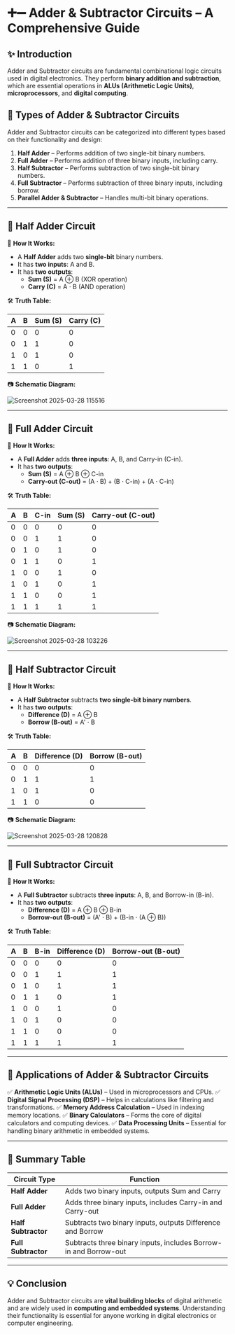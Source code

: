 # ➕➖ Adder & Subtractor Circuits – A Comprehensive Guide

## ✨ Introduction
Adder and Subtractor circuits are fundamental combinational logic circuits used in digital electronics. They perform **binary addition and subtraction**, which are essential operations in **ALUs (Arithmetic Logic Units)**, **microprocessors**, and **digital computing**.

## 🔹 Types of Adder & Subtractor Circuits
Adder and Subtractor circuits can be categorized into different types based on their functionality and design:

1. **Half Adder** – Performs addition of two single-bit binary numbers.
2. **Full Adder** – Performs addition of three binary inputs, including carry.
3. **Half Subtractor** – Performs subtraction of two single-bit binary numbers.
4. **Full Subtractor** – Performs subtraction of three binary inputs, including borrow.
5. **Parallel Adder & Subtractor** – Handles multi-bit binary operations.

---

## 📌 Half Adder Circuit

🔹 **How It Works:**
- A **Half Adder** adds two **single-bit** binary numbers.
- It has **two inputs**: A and B.
- It has **two outputs**:
  - **Sum (S)** = A ⊕ B (XOR operation)
  - **Carry (C)** = A ⋅ B (AND operation)

🛠 **Truth Table:**

| A | B | Sum (S) | Carry (C) |
|---|---|---------|-----------|
| 0 | 0 | 0       | 0         |
| 0 | 1 | 1       | 0         |
| 1 | 0 | 1       | 0         |
| 1 | 1 | 0       | 1         |

 📷 **Schematic Diagram:**
 
  ![Screenshot 2025-03-28 115516](https://github.com/user-attachments/assets/5780dbca-8d57-4353-a98e-9a14d0941256)

  
---

## 📌 Full Adder Circuit

🔹 **How It Works:**
- A **Full Adder** adds **three inputs**: A, B, and Carry-in (C-in).
- It has **two outputs**:
  - **Sum (S)** = A ⊕ B ⊕ C-in
  - **Carry-out (C-out)** = (A ⋅ B) + (B ⋅ C-in) + (A ⋅ C-in)

🛠 **Truth Table:**

| A | B | C-in | Sum (S) | Carry-out (C-out) |
|---|---|------|---------|-------------------|
| 0 | 0 | 0    | 0       | 0                 |
| 0 | 0 | 1    | 1       | 0                 |
| 0 | 1 | 0    | 1       | 0                 |
| 0 | 1 | 1    | 0       | 1                 |
| 1 | 0 | 0    | 1       | 0                 |
| 1 | 0 | 1    | 0       | 1                 |
| 1 | 1 | 0    | 0       | 1                 |
| 1 | 1 | 1    | 1       | 1                 |


  📷 **Schematic Diagram:**
  
![Screenshot 2025-03-28 103226](https://github.com/user-attachments/assets/f3f1f10c-a818-4f49-8957-48a935ce4953)

---

## 📌 Half Subtractor Circuit

🔹 **How It Works:**
- A **Half Subtractor** subtracts **two single-bit binary numbers**.
- It has **two outputs**:
  - **Difference (D)** = A ⊕ B
  - **Borrow (B-out)** = A' ⋅ B


🛠 **Truth Table:**

| A | B | Difference (D) | Borrow (B-out) |
|---|---|--------------|--------------|
| 0 | 0 | 0            | 0            |
| 0 | 1 | 1            | 1            |
| 1 | 0 | 1            | 0            |
| 1 | 1 | 0            | 0            |

  📷 **Schematic Diagram:**
  
  ![Screenshot 2025-03-28 120828](https://github.com/user-attachments/assets/d32105af-041e-4a87-a0be-b6396d8cd86f)

---

## 📌 Full Subtractor Circuit

🔹 **How It Works:**
- A **Full Subtractor** subtracts **three inputs**: A, B, and Borrow-in (B-in).
- It has **two outputs**:
  - **Difference (D)** = A ⊕ B ⊕ B-in
  - **Borrow-out (B-out)** = (A' ⋅ B) + (B-in ⋅ (A ⊕ B))

 
🛠 **Truth Table:**

| A | B | B-in | Difference (D) | Borrow-out (B-out) |
|---|---|------|--------------|-------------------|
| 0 | 0 | 0    | 0            | 0                 |
| 0 | 0 | 1    | 1            | 1                 |
| 0 | 1 | 0    | 1            | 1                 |
| 0 | 1 | 1    | 0            | 1                 |
| 1 | 0 | 0    | 1            | 0                 |
| 1 | 0 | 1    | 0            | 0                 |
| 1 | 1 | 0    | 0            | 0                 |
| 1 | 1 | 1    | 1            | 1                 |



---

## 📌 Applications of Adder & Subtractor Circuits
✅ **Arithmetic Logic Units (ALUs)** – Used in microprocessors and CPUs.
✅ **Digital Signal Processing (DSP)** – Helps in calculations like filtering and transformations.
✅ **Memory Address Calculation** – Used in indexing memory locations.
✅ **Binary Calculators** – Forms the core of digital calculators and computing devices.
✅ **Data Processing Units** – Essential for handling binary arithmetic in embedded systems.

---

## 📌 Summary Table
| Circuit Type | Function |
|-------------|----------|
| **Half Adder** | Adds two binary inputs, outputs Sum and Carry |
| **Full Adder** | Adds three binary inputs, includes Carry-in and Carry-out |
| **Half Subtractor** | Subtracts two binary inputs, outputs Difference and Borrow |
| **Full Subtractor** | Subtracts three binary inputs, includes Borrow-in and Borrow-out |

---

## 💡 Conclusion
Adder and Subtractor circuits are **vital building blocks** of digital arithmetic and are widely used in **computing and embedded systems**. Understanding their functionality is essential for anyone working in digital electronics or computer engineering.

